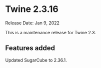 # Twine 2.3.16

Release Date: Jan 9, 2022

This is a maintenance release for Twine 2.3.

## Features added

Updated SugarCube to 2.36.1.
